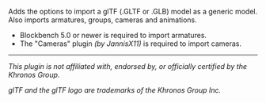 Adds the options to import a glTF (.GLTF or .GLB) model as a generic model.
Also imports armatures, groups, cameras and animations.

- Blockbench 5.0 or newer is required to import armatures.
- The "Cameras" plugin *(by JannisX11)* is required to import cameras.

--------------------------------------------------------------------------------

*This plugin is not affiliated with, endorsed by, or officially certified by the Khronos Group.*

*glTF and the glTF logo are trademarks of the Khronos Group Inc.*
